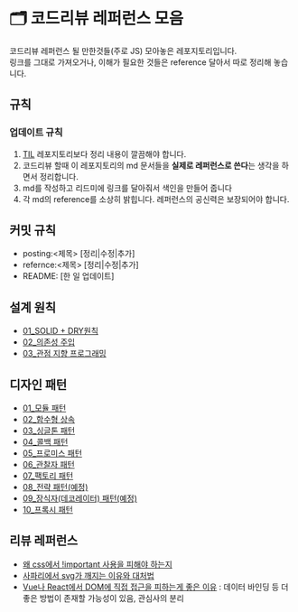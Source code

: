 # 🗂 코드리뷰 레퍼런스 모음

코드리뷰 레퍼런스 될 만한것들(주로 JS) 모아놓은 레포지토리입니다.  
링크를 그대로 가져오거나, 이해가 필요한 것들은 reference 달아서 따로 정리해 놓습니다.

## 규칙

### 업데이트 규칙

1. [TIL]() 레포지토리보다 정리 내용이 깔끔해야 합니다.
2. 코드리뷰 할때 이 레포지토리의 md 문서들을 **실제로 레퍼런스로 쓴다**는 생각을 하면서 정리합니다.
3. md를 작성하고 리드미에 링크를 달아줘서 색인을 만들어 줍니다
4. 각 md의 reference를 소상히 밝힙니다. 레퍼런스의 공신력은 보장되어야 합니다.

## 커밋 규칙

- posting:<제목> [정리|수정|추가]
- refernce:<제목> [정리|수정|추가]
- README: [한 일 업데이트]

## 설계 원칙

- [01_SOLID + DRY원칙](https://github.com/MaxKim-J/JS-Code-Review-Reference/blob/master/01_designPrinciples/01_solidAndDry.md)
- [02_의존성 주입](https://github.com/MaxKim-J/JS-Code-Review-Reference/blob/master/01_designPrinciples/02_dependencyInjection.md)
- [03_관점 지향 프로그래밍](https://github.com/MaxKim-J/JS-Code-Review-Reference/blob/master/01_designPrinciples/03_aspectOrientedProgramming.md)

## 디자인 패턴

- [01_모듈 패턴](https://github.com/MaxKim-J/JS-Code-Review-Reference/blob/master/02_desingPatterns/01_modulePattern.md)
- [02_함수형 상속](https://github.com/MaxKim-J/JS-Code-Review-Reference/blob/master/02_desingPatterns/02_functionalInheritance.md)
- [03_싱글톤 패턴](https://github.com/MaxKim-J/JS-Code-Review-Reference/blob/master/02_desingPatterns/03_singletonPattern.md)
- [04_콜백 패턴](https://github.com/MaxKim-J/JS-Code-Review-Reference/blob/master/02_desingPatterns/04_callbackPattern.md)
- [05_프로미스 패턴](https://github.com/MaxKim-J/JS-Code-Review-Reference/blob/master/02_desingPatterns/05_promisePattern.md)
- [06_관찰자 패턴](https://github.com/MaxKim-J/JS-Code-Review-Reference/blob/master/02_desingPatterns/06_observerPattern.md)
- [07_팩토리 패턴](https://github.com/MaxKim-J/JS-Code-Review-Reference/blob/master/02_desingPatterns/07_factoryPattern.md)
- [08_전략 패턴(예정)]()
- [09_장식자(데코레이터) 패턴(예정)]()
- [10_프록시 패턴](https://github.com/MaxKim-J/JS-Code-Review-Reference/blob/master/02_desingPatterns/10_proxyPattern.md)


## 리뷰 레퍼런스

- [왜 css에서 !important 사용을 피해야 하는지](https://uxengineer.com/css-specificity-avoid-important-css/)
- [사파리에서 svg가 깨지는 이유와 대처법](https://jkpark.me/safari/html/css/svg/frontend/2019/06/07/SVG-%EC%82%AC%ED%8C%8C%EB%A6%AC%EC%97%90%EC%84%9C-%ED%9D%90%EB%A6%AC%EA%B2%8C-%EB%B3%B4%EC%9D%B4%EB%8B%A4.html)
- [Vue나 React에서 DOM에 직접 접근을 피하는게 좋은 이유](https://www.danvega.dev/blog/2019/04/18/tips-for-vue-developers-avoid-directly-manipulating-the-dom/) : 데이터 바인딩 등 더 좋은 방법이 존재할 가능성이 있음, 관심사의 분리
